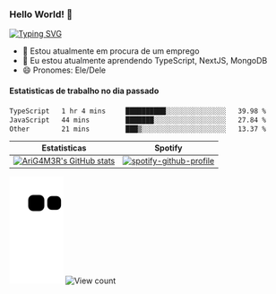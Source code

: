 ### Hello World! 👋

<!--
**arig4m3r/arig4m3r** is a ✨ _special_ ✨ repository because its `README.md` (this file) appears on your GitHub profile.

Here are some ideas to get you started:

- 🔭 I’m currently working on ...
- 🌱 I’m currently learning ...
- 👯 I’m looking to collaborate on ...
- 🤔 I’m looking for help with ...
- 💬 Ask me about ...
- 📫 How to reach me: ...
- 😄 Pronouns: ...
- ⚡ Fun fact: ...
-->

[![Typing SVG](https://readme-typing-svg.herokuapp.com?font=Fira+Code&duration=2000&pause=750&color=01C8F7&center=true&vCenter=true&multiline=true&width=700&height=150&lines=Prazer%2C+meu+nome+%C3%A9+Ari;No+momento+tenho+trabalhado+com+NextJS+e+React;Caso+queira+entrar+em+contato%2C+me+adicione+no+Discord%3A;AriG4M3R%238669)](https://git.io/typing-svg)

- 🔭 Estou atualmente em procura de um emprego
- 🌱 Eu estou atualmente aprendendo TypeScript, NextJS, MongoDB
- 😄 Pronomes: Ele/Dele

#### Estatisticas de trabalho no dia passado
<!--START_SECTION:waka-->

```text
TypeScript   1 hr 4 mins     ██████████░░░░░░░░░░░░░░░   39.98 %
JavaScript   44 mins         ███████░░░░░░░░░░░░░░░░░░   27.84 %
Other        21 mins         ███▒░░░░░░░░░░░░░░░░░░░░░   13.37 %
```

<!--END_SECTION:waka-->

Estatisticas             |  Spotify
:-------------------------:|:-------------------------:
[![AriG4M3R's GitHub stats](https://github-readme-stats.vercel.app/api?username=arig4m3r&theme=radical&hide_border=true&bg_color=00000000&text_color=3498db)](https://github.com/anuraghazra/github-readme-stats)  |  [![spotify-github-profile](https://spotify-github-profile.vercel.app/api/view?uid=arizinhorocha&cover_image=true&theme=novatorem&bar_color=53b14f&bar_color_cover=false)](https://github.com/kittinan/spotify-github-profile)

![gif da cobrina](https://github.com/arig4m3r/arig4m3r/blob/output/github-contribution-grid-snake.svg)
![View count](https://komarev.com/ghpvc/?username=arig4m3r&color=blue)
